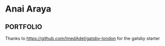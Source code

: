 # Anai Araya

## PORTFOLIO

Thanks to https://github.com/ImedAdel/gatsby-london for the gatsby starter
